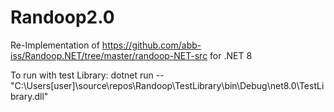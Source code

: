 # Randoop2.0


Re-Implementation of https://github.com/abb-iss/Randoop.NET/tree/master/randoop-NET-src for .NET 8

To run with test Library:
dotnet run -- "C:\Users\[user]\source\repos\Randoop\TestLibrary\bin\Debug\net8.0\TestLibrary.dll"
